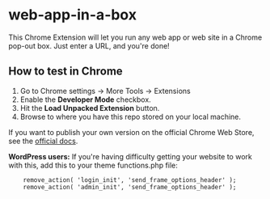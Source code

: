 
# web-app-in-a-box

This Chrome Extension will let you run any web app or web site in a Chrome pop-out box. Just enter a URL, and you're done!

<h2>How to test in Chrome</h2>

1. Go to Chrome settings -> More Tools -> Extensions
2. Enable the <strong>Developer Mode</strong> checkbox.
3. Hit the <strong>Load Unpacked Extension</strong> button.
4. Browse to where you have this repo stored on your local machine.

If you want to publish your own version on the official Chrome Web Store, see the <a href="https://developer.chrome.com/webstore/publish">official docs</a>.

**WordPress users:** If you're having difficulty getting your website to work with this, add this to your theme functions.php file: 

```
    remove_action( 'login_init', 'send_frame_options_header' );
    remove_action( 'admin_init', 'send_frame_options_header' );
```
